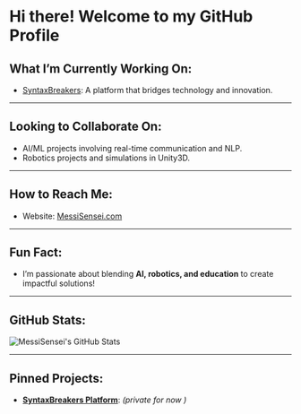 # Hi there!  Welcome to my GitHub Profile

##  What I’m Currently Working On:
- [SyntaxBreakers](https://syntaxbreakers.com): A platform that bridges technology and innovation. 
---
##  Looking to Collaborate On:
- AI/ML projects involving real-time communication and NLP.
- Robotics projects and simulations in Unity3D.
---
##  How to Reach Me:
-  Website: [MessiSensei.com](https://www.messisensei.com)
---
## Fun Fact:
- I’m passionate about blending **AI, robotics, and education** to create impactful solutions! 

---

## GitHub Stats:
![MessiSensei's GitHub Stats](https://github-readme-stats.vercel.app/api?username=MessiSensei&show_icons=true&theme=radical)

---

## Pinned Projects:
-  **[SyntaxBreakers Platform](https://github.com/MessiSensei/SyntaxBreakers)**: *(private for now )*

